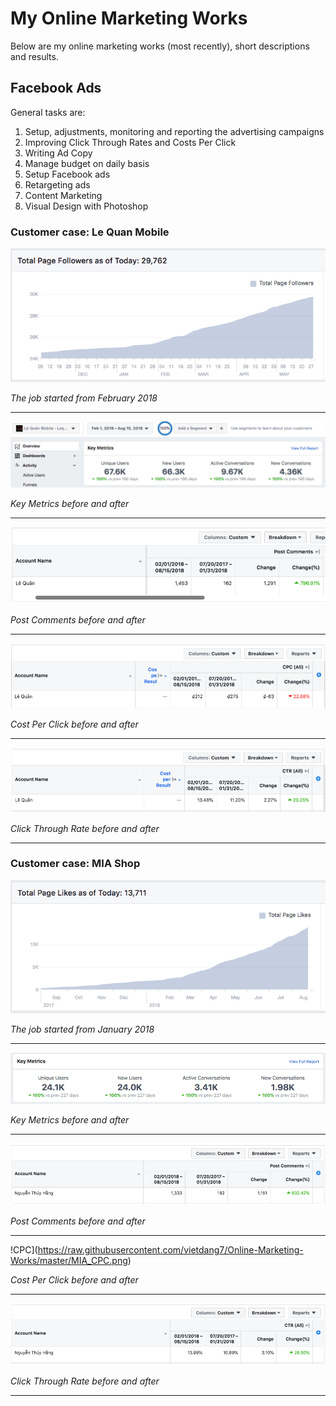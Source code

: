 # My Online Marketing Works

Below are my online marketing works (most recently), short descriptions and results. 


## Facebook Ads
General tasks are: 
1. Setup, adjustments, monitoring and reporting the advertising campaigns
2. Improving Click Through Rates and Costs Per Click
3. Writing Ad Copy
4. Manage budget on daily basis
5. Setup Facebook ads
6. Retargeting ads
7. Content Marketing
8. Visual Design with Photoshop

### Customer case: Le Quan Mobile 

![Like trend](https://raw.githubusercontent.com/vietdang7/Online-Marketing-Works/master/LeQuan_Likes.png)

_The job started from February 2018_

___

![Key Metrics](https://raw.githubusercontent.com/vietdang7/Online-Marketing-Works/master/LQ_Keymetrics.png)

_Key Metrics before and after_

___

![Post Comments](https://raw.githubusercontent.com/vietdang7/Online-Marketing-Works/master/LQ_PostComments.png)

_Post Comments before and after_

___

![CPC](https://raw.githubusercontent.com/vietdang7/Online-Marketing-Works/master/LQ_CPC.png)

_Cost Per Click before and after_

___

![CTR](https://raw.githubusercontent.com/vietdang7/Online-Marketing-Works/master/LQ_CTR.png)

_Click Through Rate before and after_

___

### Customer case: MIA Shop 

![Like trend](https://raw.githubusercontent.com/vietdang7/Online-Marketing-Works/master/MIA_likes.png)

_The job started from January 2018_

___

![Key Metrics](https://raw.githubusercontent.com/vietdang7/Online-Marketing-Works/master/MIA_KeyMetrics.png)

_Key Metrics before and after_

___

![Post Comments](https://raw.githubusercontent.com/vietdang7/Online-Marketing-Works/master/MIA_comments.png)

_Post Comments before and after_

___

!CPC](https://raw.githubusercontent.com/vietdang7/Online-Marketing-Works/master/MIA_CPC.png)

_Cost Per Click before and after_

___

![CTR](https://raw.githubusercontent.com/vietdang7/Online-Marketing-Works/master/MIA_CTR.png)

_Click Through Rate before and after_

___


